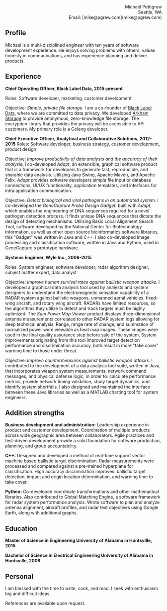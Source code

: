 <div align="right">
  Michael Pettigrew<br>
  Seattle, WA<br>
  Email: [mike@pgrew.com](mike@pgrew.com)
</div>

## Profile
Michael is a multi-disciplined engineer with ten years of software development experience. He enjoys solving problems with others, values honesty in communications, and has experience planning and deliver products.

## Experience
__Chief Operating Officer, Black Label Data, 2015-present__

Roles: Software developer, marketing, customer development

Objective: _Simple, private file storage._ I am a co-founder of [Black Label Data](https://blacklabeldata.io), where we are committed to data privacy. We developed [Arkham Storage](https://arkham.io) to provide anonymous, zero-knowledge file storage. The encryption library that provides the privacy will be accessible to API customers. My primary role is a Golang developer.

__Chief Executive Officer, Analytical and Collaborative Solutions, 2012-2015__
Roles: Software developer, business strategy, customer development, product design

Objective: _Improve productivity of data analysts and the accuracy of their analysis._
I co-developed _Adapt_, an extensible, graphical software product that is a framework for developers to generate fast, reproducible, and sharable data analysis. Utilizing Java Swing, Apache Maven, and Apache Felix, _Adapt_ provides software developers simple file input or database connections, UI/UX functionality, application templates, and interfaces for intra application communication.

Objective: _Detect biological and viral pathogens in an automated system._ I co-developed the _GeneCapture Probe Design Gadget_, built with _Adapt_, which enables the engineering of DNA sequences required for a novel pathogen detection process. It finds unique DNA sequences that dictate the design of detecting mechanisms. Utilizing Basic Local Alignment Search Tool, software developed by the National Center for Biotechnology Information, as well as other open source bioinformatics software libraries, this "Gadget" was written in Java and C++. I also co-developed image processing and classification software, written in Java and Python, used in GeneCapture's prototype hardware.

__Systems Engineer, Wyle Inc., 2009-2015__

Roles: System engineer, software developer, radar algorithm designer, subject matter expert, data analyst

Objective: _Improve human survival rates against ballistic weapon attacks._ I developed a graphical data analysis tool used by analysts and system designers to understand the electromagnetic sensation capability of a RADAR system against ballistic weapons, unmanned aerial vehicles, fixed-wing aircraft, and rotary wing aircraft. RADARs have limited resources, so the algorithms they utilize to detect and track targets must be highly optimized. The _Sum Power Map Viewer_  product displays three-dimensional antenna measurements correlated to other RADAR system logs allowing for deep technical analysis. Range, range rate of change, and summation of normalized power were viewable as heat map images. These images were used in the final quality assurance step before sale of the system. System improvements originating from this tool improved target detection performance and discrimination accuracy, both result in more "take cover" warning time to those under threat.

Objective: _Improve countermeasures against ballistic weapon attacks._ I contributed to the development of a data analysis tool suite, written in Java, that incorporates weapon system measurements, network command messages, and physical defense logic, in order to: calculate performance metrics, provide network timing validation, study target dynamics, and identify system shortfalls. I also designed and maintained the interface between these Java libraries as well as a MATLAB charting tool for system engineers.

## Addition strengths
__Business development and administration:__ Leadership experience in product and customer development. Coordination of multiple products across wide geographic area between collaborators. Agile practices and test-driven development provide a solid foundation for software production, planning, and group accountability.

__C++:__ Designed and developed a method of real-time support vector machine based ballistic target discrimination. Radar measurements were processed and compared against a pre-trained hyperplane for classification. High accuracy discrimination improves: ballistic target detection, impact and origin location determination, and warning time to take cover.

__Python:__ Co-developed coordinate transformations and other mathematical libraries. Also contributed to Global Matching Engine, a software framework for radar system performance analysis. Wrote software to plan and analyze antenna alignment, aircraft profiles, and radar test objectives using Google Earth, along with additional graphs.

## Education
__Master of Science in Engineering University of Alabama in Huntsville, 2015__

__Bachelor of Science in Electrical Engineering University of Alabama in Huntsville, 2009__

## Personal
I am blessed with the time to write, cook, and read. I seek with enthusiasm big and difficult ideas.

References are available upon request.
